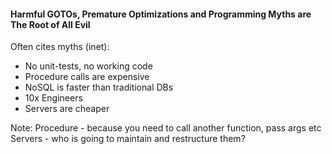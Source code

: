 #### Harmful GOTOs, Premature Optimizations and Programming Myths are The Root of All Evil

Often cites myths (inet):
- No unit-tests, no working code
- Procedure calls are expensive
- NoSQL is faster than traditional DBs
- 10x Engineers
- Servers are cheaper

Note: 
Procedure - because you need to call another function, pass args etc
Servers - who is going to maintain and restructure them?
